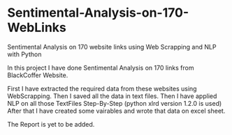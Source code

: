 # Sentimental-Analysis-on-170-WebLinks
Sentimental Analysis on 170 website links using Web Scrapping and NLP with Python



In this project I have done Sentimental Analysis on 170 links from BlackCoffer Website.


First I have extracted the required data from these websites using WebScrapping.
Then I saved all the data in text files.
Then I have applied NLP on all those TextFiles Step-By-Step (python xlrd version 1.2.0 is used)
After that I have created some vairables and wrote that data on excel sheet.


The Report is yet to be added.
